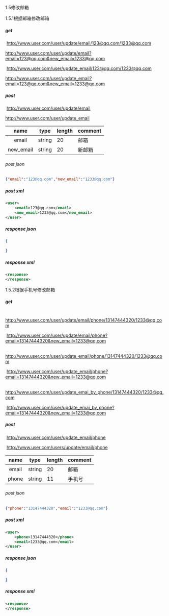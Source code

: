 1.5修改邮箱

1.5.1根据邮箱修改邮箱

##### get

​	http://www.user.com/user/update/email/123@qq.com/1233@qq.com

http://www.user.com/user/update/email?email=123@qq.com&new_email=1233@qq.com



​	http://www.user.com/user/update_email/123@qq.com/1233@qq.com

http://www.user.com/user/update_email?email=123@qq.com&new_email=1233@qq.com

##### post

​	http://www.user.com/user/update/email



http://www.user.com/user/update_email

|   name    | type   | length | comment |
| :-------: | ------ | ------ | ------- |
|   email   | string | 20     | 邮箱    |
| new_email | string | 20     | 新邮箱  |

###### post json

```json
{"email":"123@qq.com","new_email":"1233@qq.com"}
```

##### post xml

```xml
<user>
    <email>123@qq.com</email>
    <new_email>1233@qq.com</new_email>
</user>
```

##### response json
```json
{
    
}
```
##### response xml
```xml
<response>
</response>
```

1.5.2根据手机号修改邮箱

##### get

​    http://www.user.com/user/update/email/phone/13147444320/1233@qq.com

​	http://www.user.com/user/update/email/phone?email=13147444320&new_email=1233@qq.com



​	http://www.user.com/user/update_email/phone/13147444320/1233@qq.com

​	http://www.user.com/user/update_email/phone?email=13147444320&new_email=1233@qq.com



​	http://www.user.com/user/update_emai_by_phone/13147444320/1233@qq.com

​	http://www.user.com/user/update_emai_by_phone?email=13147444320&new_email=1233@qq.com

##### post

​	http://www.user.com/user/update_email/phone

​	http://www.user.com/users/update/email/phone

| name  | type   | length | comment |
| :---: | ------ | ------ | ------- |
| email | string | 20     | 邮箱    |
| phone | string | 11     | 手机号  |

###### post json

```json
{"phone":"13147444320","email":"1233@qq.com"}
```

##### post xml

```xml
<user>
    <phone>13147444320</phone>
    <email>1233@qq.com</email>
</user>
```

##### response json
```json
{
    
}
```
##### response xml
```xml
<response>
</response>
```